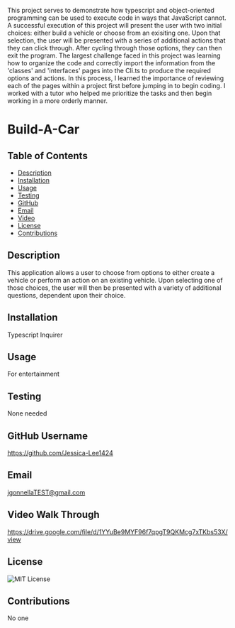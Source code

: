 This project serves to demonstrate how typescript and object-oriented programming can be used to execute code in ways that JavaScript cannot. 
A successful execution of this project will present the user with two initial choices: either build a vehicle or choose from an exisiting one. Upon that selection, the user will be presented with a series of additional actions that they can click through. After cycling through those options, they can then exit the program.
The largest challenge faced in this project was learning how to organize the code and correctly import the information from the 'classes' and 'interfaces' pages into the Cli.ts to produce the required options and actions. 
In this process, I learned the importance of reviewing each of the pages within a project first before jumping in to begin coding. I worked with a tutor who helped me prioritize the tasks and then begin working in a more orderly manner.

# Build-A-Car

## Table of Contents
- [Description](#description)
- [Installation](#installation)
- [Usage](#usage)
- [Testing](#testing)
- [GitHub](#GitHub)
- [Email](#Email)
- [Video](#VideoWalkThrough)
- [License](#license)
- [Contributions](#contributions)


## Description
This application allows a user to choose from options to either create a vehicle or perform an action on an existing vehicle. Upon selecting one of those choices, the user will then be presented with a variety of additional questions, dependent upon their choice.

## Installation
Typescript
Inquirer

## Usage
For entertainment

## Testing
None needed

## GitHub Username
https://github.com/Jessica-Lee1424

## Email
jgonnellaTEST@gmail.com

## Video Walk Through
https://drive.google.com/file/d/1YYuBe9MYF96f7qpgT9QKMcg7xTKbs53X/view

## License
![MIT License](https://img.shields.io/badge/License-MIT-yellow.svg)

## Contributions
No one